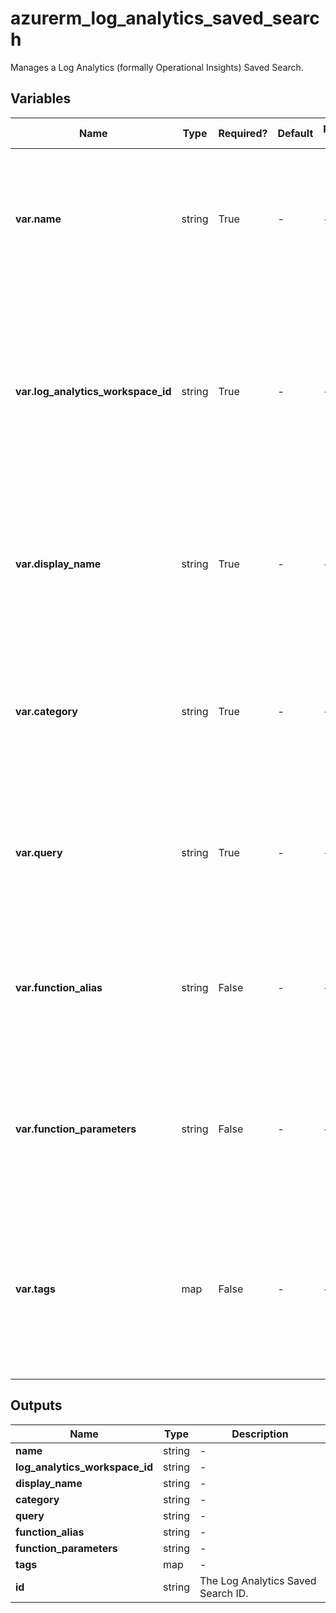 # azurerm_log_analytics_saved_search

Manages a Log Analytics (formally Operational Insights) Saved Search.

## Variables

| Name | Type | Required? | Default  | possible values | Description |
| ---- | ---- | --------- | -------- | ----------- | ----------- |
| **var.name** | string | True | -  |  -  | Specifies the name of the Log Analytics Saved Search. Changing this forces a new resource to be created. | 
| **var.log_analytics_workspace_id** | string | True | -  |  -  | Specifies the ID of the Log Analytics Workspace that the Saved Search will be associated with. Changing this forces a new resource to be created. | 
| **var.display_name** | string | True | -  |  -  | The name that Saved Search will be displayed as. Changing this forces a new resource to be created. | 
| **var.category** | string | True | -  |  -  | The category that the Saved Search will be listed under. Changing this forces a new resource to be created. | 
| **var.query** | string | True | -  |  -  | The query expression for the saved search. Changing this forces a new resource to be created. | 
| **var.function_alias** | string | False | -  |  -  | The function alias if the query serves as a function. Changing this forces a new resource to be created. | 
| **var.function_parameters** | string | False | -  |  -  | The function parameters if the query serves as a function. Changing this forces a new resource to be created. | 
| **var.tags** | map | False | -  |  -  | A mapping of tags which should be assigned to the Logs Analytics Saved Search. Changing this forces a new resource to be created. | 



## Outputs

| Name | Type | Description |
| ---- | ---- | --------- | 
| **name** | string  | - | 
| **log_analytics_workspace_id** | string  | - | 
| **display_name** | string  | - | 
| **category** | string  | - | 
| **query** | string  | - | 
| **function_alias** | string  | - | 
| **function_parameters** | string  | - | 
| **tags** | map  | - | 
| **id** | string  | The Log Analytics Saved Search ID. | 